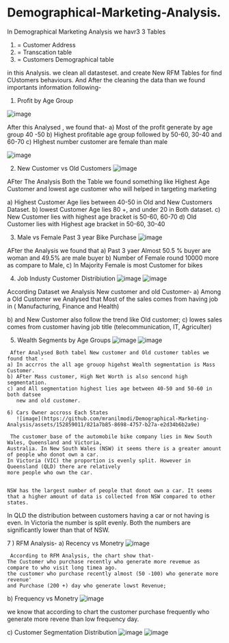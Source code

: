 # Demographical-Marketing-Analysis.
In Demographical Marketing Analysis we havr3 3 Tables
1) = Customer Address
2) = Transcation table
3) = Customers Demographical table

in this Analysis. we clean all datasteset.
and create New RFM Tables for find CUstomers behaviours.
And After the cleaning the data than we found importants information following-

1) Profit by Age Group

![image](https://github.com/mranilmodi/Demographical-Marketing-Analysis/assets/152859011/d5e3307d-3f2c-42a2-9f65-11095d8cc63e)

After this Analysed , we found that-
a) Most of the profit generate by age group 40 -50
b) Highest profitable age group followed by 50-60, 30-40 and 60-70
c) HIghest number customer are female than male

![image](https://github.com/mranilmodi/Demographical-Marketing-Analysis/assets/152859011/91f0c205-9bc5-4a03-aaae-fc41a3a8dd50)

2) New Customer vs Old Customers
![image](https://github.com/mranilmodi/Demographical-Marketing-Analysis/assets/152859011/e3cf1a09-e016-4500-8fcc-c53d9f56090b)

AFter The Analysis Both the Table we found something like Highest Age Customer and lowest age customer
who will helped in targeting marketing 
    
a) Highest Customer Age lies between 40-50 in Old and New Customers Dataset.
b) lowest Customer Age lies 80 +, and under 20 in Both dataset.
c) New Customer lies with highest age bracket is 50-60, 60-70
d) Old Customer lies with Highest age bracket in 50-60, 30-40

3) Male vs Female Past 3 year Bike Purchase
![image](https://github.com/mranilmodi/Demographical-Marketing-Analysis/assets/152859011/d0d20082-233a-4a93-b6fa-5f49513a1d0c)

AFter the Analysis we found that
a) Past 3 yaer Almost 50.5 % buyer are woman and 49.5% are male buyer
b) Number of Female round 10000 more as compare to Male,
c) In Majority Female is most Customer for bikes

4) Job Industy Customer Distribiution
![image](https://github.com/mranilmodi/Demographical-Marketing-Analysis/assets/152859011/ae188f60-ce15-48a8-8c93-7229bc4e4ca9)
![image](https://github.com/mranilmodi/Demographical-Marketing-Analysis/assets/152859011/0c0a8adf-8d7a-4f00-95bb-8a64a5de95d7)

According Dataset we Analysis New customer and old Customer-
a) Among a Old Customer we Analysed that Most of the sales comes from having job
in ( Manufacturing, Finance and Health)
    
b) and New Customer also follow the trend like Old customer;
c) lowes sales comes from customer having job title (telecommunication, IT, Agriculter)

   5) Wealth Segments by Age Groups
      ![image](https://github.com/mranilmodi/Demographical-Marketing-Analysis/assets/152859011/b0cdbebd-c3c1-4997-92e1-090098a43db3)
      ![image](https://github.com/mranilmodi/Demographical-Marketing-Analysis/assets/152859011/a606280c-0063-41f9-b7dd-a64be50abf03)


     After Analysed Both tabel New customer and Old customer tables we found that -
    a) In accrros the all age grouop higehst Wealth segmentation is Mass Customer.
    b) AFter Mass customer, High Net Worth is also sencond high segmentation.
    c) and All segmentation highest lies age between 40-50 and 50-60 in both datsee
       new and old customer. 

    6) Cars Owner accross Each States
       ![image](https://github.com/mranilmodi/Demographical-Marketing-Analysis/assets/152859011/821a7b85-8698-4757-b27a-e2d34b6b2a9e)

     The customer base of the automobile bike company lies in New South Wales, Queensland and Victoria,
    Australia. In New South Wales (NSW) it seems there is a greater amount of people who donot own a car. 
    In Victoria (VIC) the proportion is evenly split. However in Queensland (QLD) there are relatively 
    more people who own the car.
    
    
    NSW has the largest number of people that donot own a car. It seems that a higher amount of data is collected from NSW compared to other states.
   In QLD the distribution between customers having a car or not having is even. In Victoria the number is split evenly.
    Both the numbers are significantly lower than that of NSW.

   7 ) RFM Analysis-
    a) Recency vs Monetry
        ![image](https://github.com/mranilmodi/Demographical-Marketing-Analysis/assets/152859011/a2e5c798-a2b5-46f4-96fb-87411bdc4d22)

     According to RFM Analysis, the chart show that-
    The Customer who purchase recently who generate more revemue as compare to who visit long timea ago.
    the customer who purchase recently almost (50 -100) who generate more revenue'
    and Purchase (200 +) day who generate lowst Revenue;

   b) Frequency vs Monetry
   ![image](https://github.com/mranilmodi/Demographical-Marketing-Analysis/assets/152859011/028944a2-a7a9-4c0a-a4af-5d8d37ed6fd1)

   we know that according to chart the customer purchase frequently who generate more revene than low frequency day.


   c) Customer Segmentation Distribution
   ![image](https://github.com/mranilmodi/Demographical-Marketing-Analysis/assets/152859011/09548ff0-2758-424c-85c0-004933c5ffa4)
   ![image](https://github.com/mranilmodi/Demographical-Marketing-Analysis/assets/152859011/ec5ff562-8075-46dd-8aec-5e5909f896c6)

   





   
